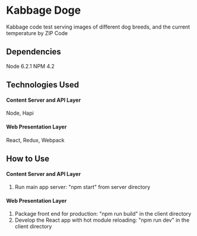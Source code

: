# Kabbage Doge

Kabbage code test serving images of different dog breeds, and the current temperature by ZIP Code



## Dependencies
Node 6.2.1
NPM 4.2



## Technologies Used
#### Content Server and API Layer
Node, Hapi


#### Web Presentation Layer
React, Redux, Webpack



## How to Use
#### Content Server and API Layer
1. Run main app server: "npm start" from server directory


#### Web Presentation Layer
1. Package front end for production: "npm run build" in the client directory
2. Develop the React app with hot module reloading: "npm run dev" in the client directory
